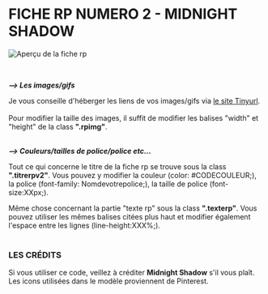 # FICHE RP NUMERO 2 - MIDNIGHT SHADOW

![Aperçu de la fiche rp](https://i.goopics.net/8nca42.png)
 
<br/>

**_⟶ Les images/gifs_**

Je vous conseille d'héberger les liens de vos images/gifs via [le site Tinyurl](https://tinyurl.com/app).
<br/> <br/>
Pour modifier la taille des images, il suffit de modifier les balises "width" et "height" de la class <b>".rpimg"</b>.<br/><br/>

**_⟶ Couleurs/tailles de police/police etc..._**

Tout ce qui concerne le titre de la fiche rp se trouve sous la class <b>"**.titrerpv2**"</b>. Vous pouvez y modifier la couleur (color: #CODECOULEUR;), la police (font-family: Nomdevotrepolice;), la taille de police (font-size:XXpx;).

Même chose concernant la partie "texte rp" sous la class <b>"**.texterp**"</b>. Vous pouvez utiliser les mêmes balises citées plus haut et modifier également l'espace entre les lignes (line-height:XXX%;).
 <br/><br/>
### LES CRÉDITS

Si vous utiliser ce code, veillez à créditer **Midnight Shadow** s'il vous plaît.<br/>
Les icons utilisées dans le modèle proviennent de Pinterest. 
